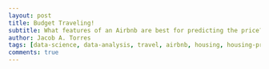 ```yaml
---
layout: post
title: Budget Traveling!
subtitle: What features of an Airbnb are best for predicting the price?
author: Jacob A. Torres
tags: [data-science, data-analysis, travel, airbnb, housing, housing-price, machine-learning, predictive-modeling]
comments: true
---
```


